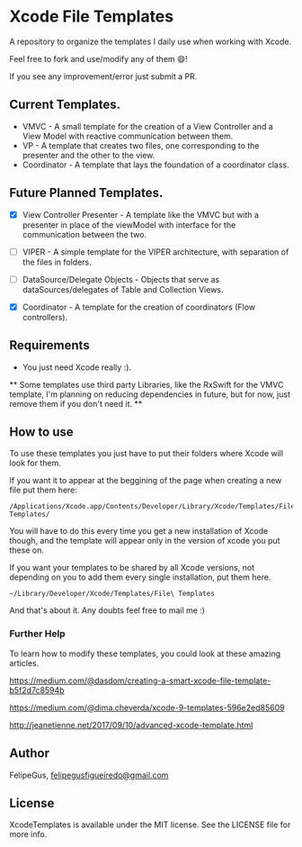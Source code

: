 # Xcode File Templates
A repository to organize the templates I daily use when working with Xcode.

Feel free to fork and use/modify any of them 😄!

If you see any improvement/error just submit a PR.

## Current Templates.
* VMVC - A small template for the creation of a View Controller and a View Model
with reactive communication between them.
* VP - A template that creates two files, one corresponding to the presenter and the other to the view. 
* Coordinator - A template that lays the foundation of a coordinator class. 

## Future Planned Templates.
- [x] View Controller Presenter - A template like the VMVC but with a presenter in place of the viewModel
 with interface for the communication between the two.
 
- [ ] VIPER - A simple template for the VIPER architecture, with separation of the files in folders.

- [ ] DataSource/Delegate Objects - Objects that serve as dataSources/delegates of Table and Collection Views.

- [x] Coordinator - A template for the creation of coordinators (Flow controllers).

## Requirements
  - You just need Xcode really :).

  ** Some templates use third party Libraries, like the RxSwift for the VMVC template, I'm planning on reducing dependencies in future, but for now, just remove them if you don't need it. **

## How to use
  To use these templates you just have to put their folders where Xcode will look for them.

  If you want it to appear at the beggining of the page when creating a new file put them here:

  ```
  /Applications/Xcode.app/Contents/Developer/Library/Xcode/Templates/File\ Templates/
  ```

  You will have to do this every time you get a new installation of Xcode though,
  and the template will appear only in the version of xcode you put these on.

  If you want your templates to be shared by all Xcode versions,
  not depending on you to add them every single installation, put them here.  

  ```
  ~/Library/Developer/Xcode/Templates/File\ Templates
  ```

  And that's about it. Any doubts feel free to mail me :)


  ### Further Help
  To learn how to modify these templates, you could look at these amazing articles.

  https://medium.com/@dasdom/creating-a-smart-xcode-file-template-b5f2d7c8594b

  https://medium.com/@dima.cheverda/xcode-9-templates-596e2ed85609

  http://jeanetienne.net/2017/09/10/advanced-xcode-template.html

## Author
FelipeGus, felipegusfigueiredo@gmail.com

## License

XcodeTemplates is available under the MIT license. See the LICENSE file for more info.
